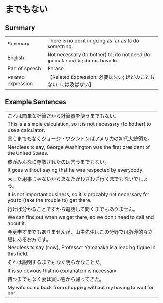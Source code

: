 # までもない

## Summary

<table><tr>   <td>Summary</td>   <td>There is no point in going as far as to do something.</td></tr><tr>   <td>English</td>   <td>Not necessary (to bother) to; do not need (to go as far as) to; do not have to</td></tr><tr>   <td>Part of speech</td>   <td>Phrase</td></tr><tr>   <td>Related expression</td>   <td>【Related Expression: 必要はない; ほどのこともない; には及ばない】</td></tr></table>

## Example Sentences

<table><tr><td>これは簡単な計算だから計算器を使うまでもない。</td></tr><tr><td>This is a simple calculation, so it is not necessary (to bother) to use a calculator.</td></tr><tr><td>言うまでもなくジョージ・ワシントンはアメリカの初代大統領だ。</td></tr><tr><td>Needless to say, George Washington was the first president of the United States.</td></tr><tr><td>彼がみんなに尊敬されたのは言うまでもない。</td></tr><tr><td>It goes without saying that he was respected by everybody.</td></tr><tr><td>大した用事じゃないからあなたがわざわざ行くまでもないでしょう。</td></tr><tr><td>It is not important business, so it is probably not necessary for you to (take the trouble to) get there.</td></tr><tr><td>行けば分かることですから電話して聞くまでもありません。</td></tr><tr><td>We can find out when we get there, so we don't need to call and about it.</td></tr><tr><td>今更申すまでもありませんが、山中先生はこの分野では指導的な立場にあるお方です。</td></tr><tr><td>Needless to say (now), Professor Yamanaka is a leading figure in this field.</td></tr><tr><td>それは説明するまでもなく明らかなことだ。</td></tr><tr><td>It is so obvious that no explanation is necessary.</td></tr><tr><td>待つまでもなく妻は買い物から帰ってきた。</td></tr><tr><td>My wife came back from shopping without my having to wait for her.</td></tr></table>

